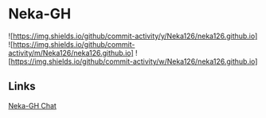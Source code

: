 # Neka-GH
![https://img.shields.io/github/commit-activity/y/Neka126/neka126.github.io]
![https://img.shields.io/github/commit-activity/m/Neka126/neka126.github.io]
![https://img.shields.io/github/commit-activity/w/Neka126/neka126.github.io]
## Links
[Neka-GH Chat](chat)
